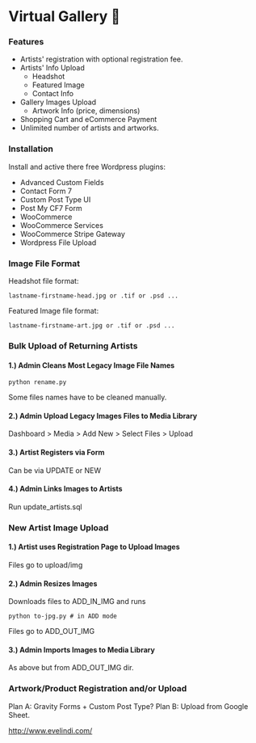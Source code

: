 # Virtual Gallery     :art:
### Features
* Artists' registration with optional registration fee.
* Artists' Info Upload
    * Headshot
    * Featured Image
    * Contact Info
* Gallery Images Upload
    * Artwork Info (price, dimensions)
* Shopping Cart and eCommerce Payment
* Unlimited number of artists and artworks.

### Installation
Install and active there free Wordpress plugins:
* Advanced Custom Fields
* Contact Form 7
* Custom Post Type UI
* Post My CF7 Form
* WooCommerce
* WooCommerce Services
* WooCommerce Stripe Gateway
* Wordpress File Upload

### Image File Format
Headshot file format:
```
lastname-firstname-head.jpg or .tif or .psd ...
```
Featured Image file format:
```
lastname-firstname-art.jpg or .tif or .psd ...
```
### Bulk Upload of Returning Artists

#### 1.) Admin Cleans Most Legacy Image File Names

```
python rename.py
```
Some files names have to be cleaned manually.
#### 2.) Admin Upload Legacy Images Files to Media Library
Dashboard > Media > Add New > Select Files > Upload

#### 3.) Artist Registers via Form
Can be via UPDATE or NEW

#### 4.) Admin Links Images to Artists
Run update_artists.sql

### New Artist Image Upload
#### 1.) Artist uses Registration Page to Upload Images
Files go to upload/img
#### 2.) Admin Resizes Images
Downloads files to ADD_IN_IMG
and runs
```
python to-jpg.py # in ADD mode
```
Files go to ADD_OUT_IMG
#### 3.) Admin Imports Images to Media Library
As above but from ADD_OUT_IMG dir.



### Artwork/Product Registration and/or Upload
Plan A: Gravity Forms + Custom Post Type?
Plan B: Upload from Google Sheet.

http://www.evelindi.com/


